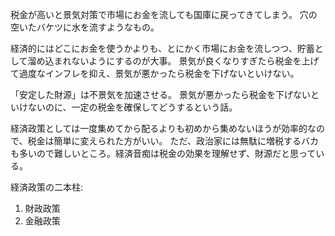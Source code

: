税金が高いと景気対策で市場にお金を流しても国庫に戻ってきてしまう。
穴の空いたバケツに水を流すようなもの。

経済的にはどこにお金を使うかよりも、とにかく市場にお金を流しつつ、貯蓄として溜め込まれないようにするのが大事。
景気が良くなりすぎたら税金を上げて過度なインフレを抑え、景気が悪かったら税金を下げないといけない。

「安定した財源」は不景気を加速させる。
景気が悪かったら税金を下げないといけないのに、一定の税金を確保してどうするという話。

経済政策としては一度集めてから配るよりも初めから集めないほうが効率的なので、税金は簡単に変えられた方がいい。
ただ、政治家には無駄に増税するバカも多いので難しいところ。経済音痴は税金の効果を理解せず、財源だと思っている。

経済政策の二本柱:

1. 財政政策
2. 金融政策
